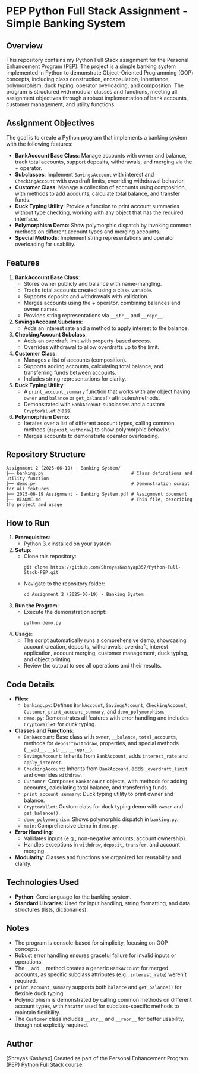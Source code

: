 # PEP Python Full Stack Assignment - Simple Banking System

## Overview
This repository contains my Python Full Stack assignment for the Personal Enhancement Program (PEP). The project is a simple banking system implemented in Python to demonstrate Object-Oriented Programming (OOP) concepts, including class construction, encapsulation, inheritance, polymorphism, duck typing, operator overloading, and composition. The program is structured with modular classes and functions, meeting all assignment objectives through a robust implementation of bank accounts, customer management, and utility functions.

## Assignment Objectives
The goal is to create a Python program that implements a banking system with the following features:
- **BankAccount Base Class**: Manage accounts with owner and balance, track total accounts, support deposits, withdrawals, and merging via the + operator.
- **Subclasses**: Implement `SavingsAccount` with interest and `CheckingAccount` with overdraft limits, overriding withdrawal behavior.
- **Customer Class**: Manage a collection of accounts using composition, with methods to add accounts, calculate total balance, and transfer funds.
- **Duck Typing Utility**: Provide a function to print account summaries without type checking, working with any object that has the required interface.
- **Polymorphism Demo**: Show polymorphic dispatch by invoking common methods on different account types and merging accounts.
- **Special Methods**: Implement string representations and operator overloading for usability.

## Features
1. **BankAccount Base Class**:
   - Stores owner publicly and balance with name-mangling.
   - Tracks total accounts created using a class variable.
   - Supports deposits and withdrawals with validation.
   - Merges accounts using the + operator, combining balances and owner names.
   - Provides string representations via `__str__` and `__repr__`.
2. **SavingsAccount Subclass**:
   - Adds an interest rate and a method to apply interest to the balance.
3. **CheckingAccount Subclass**:
   - Adds an overdraft limit with property-based access.
   - Overrides withdrawal to allow overdrafts up to the limit.
4. **Customer Class**:
   - Manages a list of accounts (composition).
   - Supports adding accounts, calculating total balance, and transferring funds between accounts.
   - Includes string representations for clarity.
5. **Duck Typing Utility**:
   - A `print_account_summary` function that works with any object having `owner` and `balance` or `get_balance()` attributes/methods.
   - Demonstrated with `BankAccount` subclasses and a custom `CryptoWallet` class.
6. **Polymorphism Demo**:
   - Iterates over a list of different account types, calling common methods (`deposit`, `withdraw`) to show polymorphic behavior.
   - Merges accounts to demonstrate operator overloading.

## Repository Structure
```
Assignment 2 (2025-06-19) - Banking System/
├── banking.py                                 # Class definitions and utility function
├── demo.py                                    # Demonstration script for all features
├── 2025-06-19 Assignment - Banking System.pdf # Assignment document
├── README.md                                  # This file, describing the project and usage
```

## How to Run
1. **Prerequisites**:
   - Python 3.x installed on your system.
2. **Setup**:
   - Clone this repository:
     ```
     git clone https://github.com/ShreyasKashyap357/Python-Full-Stack-PEP.git
     ```
   - Navigate to the repository folder:
     ```
     cd Assignment 2 (2025-06-19) - Banking System
     ```
3. **Run the Program**:
   - Execute the demonstration script:
     ```
     python demo.py
     ```
4. **Usage**:
   - The script automatically runs a comprehensive demo, showcasing account creation, deposits, withdrawals, overdraft, interest application, account merging, customer management, duck typing, and object printing.
   - Review the output to see all operations and their results.

## Code Details
- **Files**:
  - `banking.py`: Defines `BankAccount`, `SavingsAccount`, `CheckingAccount`, `Customer`, `print_account_summary`, and `demo_polymorphism`.
  - `demo.py`: Demonstrates all features with error handling and includes `CryptoWallet` for duck typing.
- **Classes and Functions**:
  - `BankAccount`: Base class with `owner`, `__balance`, `total_accounts`, methods for `deposit`/`withdraw`, properties, and special methods (`__add__`, `__str__`, `__repr__`).
  - `SavingsAccount`: Inherits from `BankAccount`, adds `interest_rate` and `apply_interest`.
  - `CheckingAccount`: Inherits from `BankAccount`, adds `_overdraft_limit` and overrides `withdraw`.
  - `Customer`: Composes `BankAccount` objects, with methods for adding accounts, calculating total balance, and transferring funds.
  - `print_account_summary`: Duck typing utility to print owner and balance.
  - `CryptoWallet`: Custom class for duck typing demo with `owner` and `get_balance()`.
  - `demo_polymorphism`: Shows polymorphic dispatch in `banking.py`.
  - `main`: Comprehensive demo in `demo.py`.
- **Error Handling**:
  - Validates inputs (e.g., non-negative amounts, account ownership).
  - Handles exceptions in `withdraw`, `deposit`, `transfer`, and account merging.
- **Modularity**: Classes and functions are organized for reusability and clarity.

## Technologies Used
- **Python**: Core language for the banking system.
- **Standard Libraries**: Used for input handling, string formatting, and data structures (lists, dictionaries).

## Notes
- The program is console-based for simplicity, focusing on OOP concepts.
- Robust error handling ensures graceful failure for invalid inputs or operations.
- The `__add__` method creates a generic `BankAccount` for merged accounts, as specific subclass attributes (e.g., `interest_rate`) weren’t required.
- `print_account_summary` supports both `balance` and `get_balance()` for flexible duck typing.
- Polymorphism is demonstrated by calling common methods on different account types, with `hasattr` used for subclass-specific methods to maintain flexibility.
- The `Customer` class includes `__str__` and `__repr__` for better usability, though not explicitly required.

## Author
[Shreyas Kashyap]
Created as part of the Personal Enhancement Program (PEP) Python Full Stack course.
